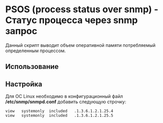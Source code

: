 # PSOS (process status over snmp) - Статус процесса через snmp запрос

Данный скрипт выводит объем оперативной памяти потребляемый определенным процессом.

## Использование

## Настройка

Для ОС Linux необходимо в конфигурационный файл **/etc/snmp/snmpd.conf** добавить следующую строчку:

```
view   systemonly  included   .1.3.6.1.2.1.25.4
view   systemonly  included   .1.3.6.1.2.1.25.5
```
